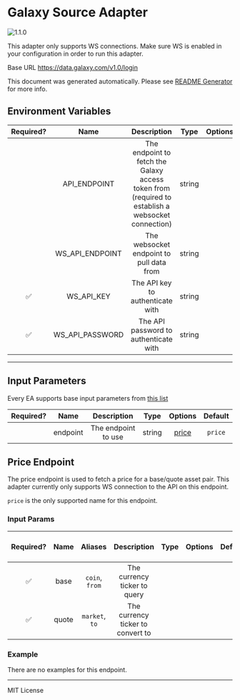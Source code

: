 # Galaxy Source Adapter

![1.1.0](https://img.shields.io/github/package-json/v/smartcontractkit/external-adapters-js?filename=packages/sources/galaxy/package.json)

This adapter only supports WS connections. Make sure WS is enabled in your configuration in order to run this adapter.

Base URL https://data.galaxy.com/v1.0/login

This document was generated automatically. Please see [README Generator](../../scripts#readme-generator) for more info.

## Environment Variables

| Required? |      Name       |                                            Description                                            |  Type  | Options |               Default                |
| :-------: | :-------------: | :-----------------------------------------------------------------------------------------------: | :----: | :-----: | :----------------------------------: |
|           |  API_ENDPOINT   | The endpoint to fetch the Galaxy access token from (required to establish a websocket connection) | string |         | `https://data.galaxy.com/v1.0/login` |
|           | WS_API_ENDPOINT |                             The websocket endpoint to pull data from                              | string |         |   `wss://data.galaxy.com/v1.0/ws`    |
|    ✅     |   WS_API_KEY    |                                 The API key to authenticate with                                  | string |         |                                      |
|    ✅     | WS_API_PASSWORD |                               The API password to authenticate with                               | string |         |                                      |

---

## Input Parameters

Every EA supports base input parameters from [this list](../../core/bootstrap#base-input-parameters)

| Required? |   Name   |     Description     |  Type  |         Options          | Default |
| :-------: | :------: | :-----------------: | :----: | :----------------------: | :-----: |
|           | endpoint | The endpoint to use | string | [price](#price-endpoint) | `price` |

## Price Endpoint

The price endpoint is used to fetch a price for a base/quote asset pair. This adapter currently only supports WS connection to the API on this endpoint.

`price` is the only supported name for this endpoint.

### Input Params

| Required? | Name  |    Aliases     |            Description            | Type | Options | Default | Depends On | Not Valid With |
| :-------: | :---: | :------------: | :-------------------------------: | :--: | :-----: | :-----: | :--------: | :------------: |
|    ✅     | base  | `coin`, `from` |   The currency ticker to query    |      |         |         |            |                |
|    ✅     | quote | `market`, `to` | The currency ticker to convert to |      |         |         |            |                |

### Example

There are no examples for this endpoint.

---

MIT License

